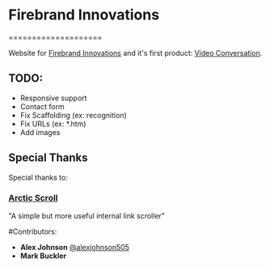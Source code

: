 # Firebrand Innovations
====================

Website for [Firebrand Innovations](http://firebrandinnovations.com/) and it's first product: [Video Conversation](http://firebrandinnovations.com/videoconversation.htm).


## TODO:
- Responsive support
- Contact form
- Fix Scaffolding (ex: recognition)
- Fix URLs (ex: *.htm)
- Add images

## Special Thanks
Special thanks to:

### [Arctic Scroll](https://github.com/PaulAdamDavis/Arctic-Scroll)

"A simple but more useful internal link scroller"

#Contributors:

* __Alex Johnson__ [@alexjohnson505](https://github.com/alexjohnson505)
* __Mark Buckler__ []()

